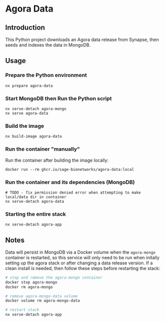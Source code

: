# Agora Data

## Introduction

This Python project downloads an Agora data release from Synapse, then seeds and indexes the data in MongoDB.

## Usage

### Prepare the Python environment

```
nx prepare agora-data
```

### Start MongoDB then Run the Python script

```
nx serve-detach agora-mongo
nx serve agora-data
```

### Build the image

```
nx build-image agora-data
```

### Run the container "manually"

Run the container after building the image locally:

```
docker run --rm ghcr.io/sage-bionetworks/agora-data:local
```

### Run the container and its dependencies (MongoDB)

```
# TODO - fix permission denied error when attempting to make local/data dir in container
nx serve-detach agora-data
```

### Starting the entire stack

```
nx serve-detach agora-app
```

## Notes

Data will persist in MongoDB via a Docker volume when the `agora-mongo` container is restarted, so this service will only need to be run when initally setting up the agora stack or after changing a data release version. If a clean install is needed, then follow these steps before restarting the stack: 

```bash
# stop and remove the agora-mongo container
docker stop agora-mongo
docker rm agora-mongo

# remove agora-mongo-data volume
docker volume rm agora-mongo-data

# restart stack
nx serve-detach agora-app
```
 
